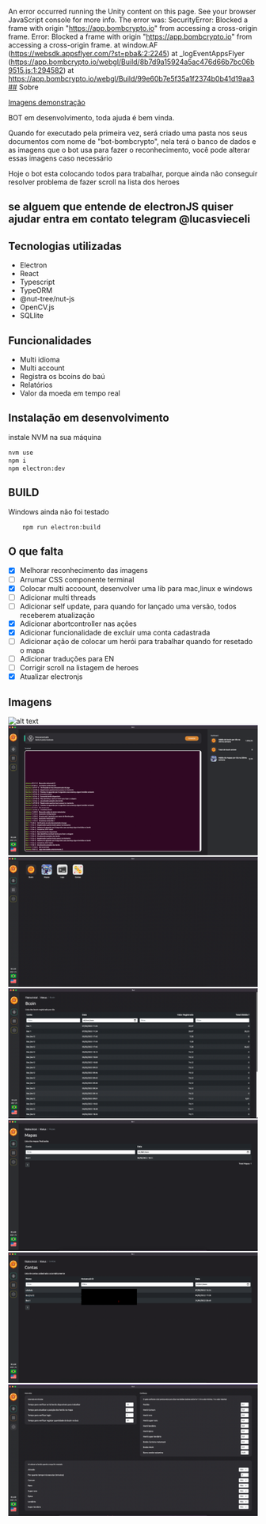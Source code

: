 An error occurred running the Unity content on this page. See your browser JavaScript console for more info. The error was:
SecurityError: Blocked a frame with origin "https://app.bombcrypto.io" from accessing a cross-origin frame.
Error: Blocked a frame with origin "https://app.bombcrypto.io" from accessing a cross-origin frame.
at window.AF (https://websdk.appsflyer.com/?st=pba&:2:2245)
at _logEventAppsFlyer (https://app.bombcrypto.io/webgl/Build/8b7d9a15924a5ac476d66b7bc06b9515.js:1:294582)
at https://app.bombcrypto.io/webgl/Build/99e60b7e5f35a1f2374b0b41d19aa3## Sobre

[Imagens demonstração](#Imagens)

BOT em desenvolvimento, toda ajuda é bem vinda.

Quando for executado pela primeira vez, será criado uma pasta nos seus documentos com nome de "bot-bombcrypto", nela terá o banco de dados e as imagens que o bot usa para fazer o reconhecimento, você pode alterar essas imagens caso necessário

Hoje o bot esta colocando todos para trabalhar, porque ainda não conseguir resolver problema de fazer scroll na lista dos heroes

## se alguem que entende de electronJS quiser ajudar entra em contato telegram @lucasvieceli

## Tecnologias utilizadas

-   Electron
-   React
-   Typescript
-   TypeORM
-   @nut-tree/nut-js
-   OpenCV.js
-   SQLlite

## Funcionalidades

-   Multi idioma
-   Multi account
-   Registra os bcoins do baú
-   Relatórios
-   Valor da moeda em tempo real

## Instalação em desenvolvimento

instale NVM na sua máquina

```
nvm use
npm i
npm electron:dev
```

## BUILD

Windows ainda não foi testado

```
    npm run electron:build
```

## O que falta

-   [x] Melhorar reconhecimento das imagens
-   [ ] Arrumar CSS componente terminal
-   [x] Colocar multi accoount, desenvolver uma lib para mac,linux e windows
-   [ ] Adicionar multi threads
-   [ ] Adicionar self update, para quando for lançado uma versão, todos receberem atualização
-   [x] Adicionar abortcontroller nas ações
-   [x] Adicionar funcionalidade de excluir uma conta cadastrada
-   [ ] Adicionar ação de colocar um herói para trabalhar quando for resetado o mapa
-   [ ] Adicionar traduções para EN
-   [ ] Corrigir scroll na listagem de heroes
-   [x] Atualizar electronjs

## Imagens

![alt text](https://github.com/lucasvieceli/bot-electron/blob/main/7.gif?raw=true)
![alt text](https://github.com/lucasvieceli/bot-electron/blob/main/1.png?raw=true)
![alt text](https://github.com/lucasvieceli/bot-electron/blob/main/2.png?raw=true)
![alt text](https://github.com/lucasvieceli/bot-electron/blob/main/3.png?raw=true)
![alt text](https://github.com/lucasvieceli/bot-electron/blob/main/4.png?raw=true)
![alt text](https://github.com/lucasvieceli/bot-electron/blob/main/5.png?raw=true)
![alt text](https://github.com/lucasvieceli/bot-electron/blob/main/6.png?raw=true)
